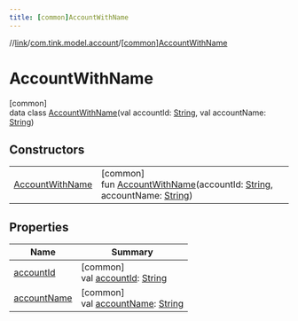 ```yaml
---
title: [common]AccountWithName
---
```

//[link](../../../index.html)/[com.tink.model.account](../index.html)/[[common]AccountWithName](index.html)



# AccountWithName



[common]\
data class [AccountWithName](index.html)(val accountId: [String](https://kotlinlang.org/api/latest/jvm/stdlib/kotlin/-string/index.html), val accountName: [String](https://kotlinlang.org/api/latest/jvm/stdlib/kotlin/-string/index.html))



## Constructors


| | |
|---|---|
| [AccountWithName](-account-with-name.html) | [common]<br>fun [AccountWithName](-account-with-name.html)(accountId: [String](https://kotlinlang.org/api/latest/jvm/stdlib/kotlin/-string/index.html), accountName: [String](https://kotlinlang.org/api/latest/jvm/stdlib/kotlin/-string/index.html)) |


## Properties


| Name | Summary |
|---|---|
| [accountId](account-id.html) | [common]<br>val [accountId](account-id.html): [String](https://kotlinlang.org/api/latest/jvm/stdlib/kotlin/-string/index.html) |
| [accountName](account-name.html) | [common]<br>val [accountName](account-name.html): [String](https://kotlinlang.org/api/latest/jvm/stdlib/kotlin/-string/index.html) |

